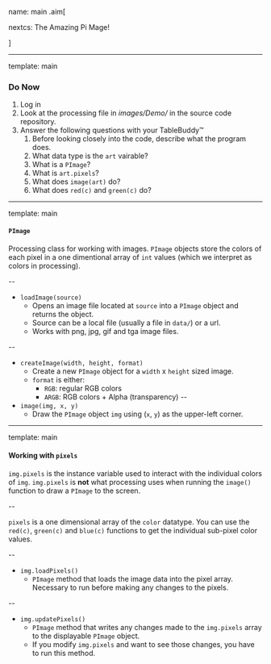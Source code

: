 name: main
.aim[<div>
  nextcs: The Amazing Pi Mage!
  </div>]

---
template: main

### Do Now
1. Log in
2. Look at the processing file in _images/Demo/_ in the source code repository.
4. Answer the following questions with your TableBuddy™
    1. Before looking closely into the code, describe what the program does.
    2. What data type is the `art` vairable?
    3. What is a `PImage`?
    4. What is `art.pixels`?
    5. What does `image(art)` do?
    6. What does `red(c)` and `green(c)` do?



---
template: main

#### `PImage`
Processing class for working with images. `PImage` objects store the colors of each pixel in a one dimentional array of `int` values (which we interpret as colors in processing).

--
- `loadImage(source)`
  - Opens an image file located at `source` into a `PImage` object and returns the object.
  - Source can be a local file (usually a file in `data/`) or a url.
  - Works with png, jpg, gif and tga image files.

--
- `createImage(width, height, format)`
  - Create a new `PImage` object for a `width` x `height` sized image.
  - `format` is either:
      - `RGB`: regular RGB colors
      - `ARGB`: RGB colors + Alpha (transparency)
--
- `image(img, x, y)`
  - Draw the `PImage` object `img` using (`x`, `y`) as the upper-left corner.

---
template: main

#### Working with `pixels`
`img.pixels` is the instance variable used to interact with the individual colors of `img`. `img.pixels` is __not__ what processing uses when running the `image()` function to draw a `PImage` to the screen.

--

`pixels` is a one dimensional array of the `color` datatype. You can use the `red(c)`, `green(c)` and `blue(c)` functions to get the individual sub-pixel color values.

--
- `img.loadPixels()`
  - `PImage` method that loads the image data into the pixel array. Necessary to run before making any changes to the pixels.

--
- `img.updatePixels()`
  - `PImage` method that writes any changes made to the `img.pixels` array to the displayable `PImage` object.
  - If you modify `img.pixels` and want to see those changes, you have to run this method.
